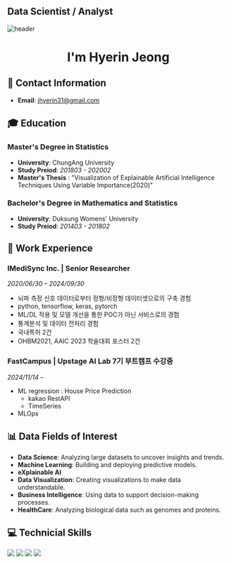 ## Data Scientist / Analyst
![header](https://capsule-render.vercel.app/api?type=waving&color=ece700&height=200&text=Welcome!&animation=fadeIn&fontSize=80&fontAlignY=35&desc=jhyerin31's%20GitHub%20Profile&descAlignY=51&descAlign=62)


<h1 align="center"> I'm Hyerin Jeong </h1>

## 📧 Contact Information
- **Email**: jhyerin31@gmail.com

## 🎓 Education
### Master's Degree in Statistics
- **University**: ChungAng University
- **Study Preiod**: *201803 - 202002*
- **Master's Thesis** : "Visualization of Explainable Artificial Intelligence Techniques Using Variable Importance(2020)"
 
### Bachelor's Degree in Mathematics and Statistics
- **University**: Duksung Womens' University
- **Study Preiod**: *201403 - 201802*

## 💼 Work Experience
### IMediSync Inc. | Senior Researcher 
*2020/06/30 – 2024/09/30*  
- 뇌파 측정 신호 데이터로부터 정형/비정형 데이터셋으로의 구축 경험
- python, tensorflow, keras, pytorch
- ML/DL 적용 및 모델 개선을 통한 POC가 아닌 서비스로의 경험
- 통계분석 및 데이터 전처리 경험
- 국내특허 2건
- OHBM2021, AAIC 2023 학술대회 포스터 2건
  
### FastCampus | Upstage AI Lab 7기 부트캠프 수강중 
*2024/11/14 –*  
- ML regression : House Price Prediction
     - kakao RestAPI
     - TimeSeries 
- MLOps
  
## 📊 Data Fields of Interest
- **Data Science**: Analyzing large datasets to uncover insights and trends.
- **Machine Learning**: Building and deploying predictive models.
- **eXplainable AI**
- **Data Visualization**: Creating visualizations to make data understandable.
- **Business Intelligence**: Using data to support decision-making processes.
- **HealthCare**: Analyzing biological data such as genomes and proteins.

## 💻 Technicial Skills
<img src="https://img.shields.io/badge/Python-3776AB?style=for-the-badge&logo=python&logoColor=white"> <img src="https://img.shields.io/badge/Pytorch-EE4C2C?style=for-the-badge&logo=pytorch&logoColor=white"> <img src="https://img.shields.io/badge/R-276DC3?style=for-the-badge&logo=r&logoColor=white"> <img src="https://img.shields.io/badge/MYSQL-4479A1?style=for-the-badge&logo=mysql&logoColor=white">

<!--
**jhyerin31/jhyerin31** is a ✨ _special_ ✨ repository because its `README.md` (this file) appears on your GitHub profile.

Here are some ideas to get you started:

- 🔭 I’m currently working on ...
- 🌱 I’m currently learning ...
- 👯 I’m looking to collaborate on ...
- 🤔 I’m looking for help with ...
- 💬 Ask me about ...
- 📫 How to reach me: ...
- 😄 Pronouns: ...
- ⚡ Fun fact: ...
-->
